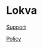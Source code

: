 # Lokva

[Support](https://gonetwa.github.io/Gonetwa/support)

[Policy](https://gonetwa.github.io/Gonetwa/policy)

